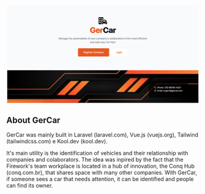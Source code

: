 <p align="center"><img src="gercar.png" width="500"></p>

## About GerCar

GerCar was mainly built in Laravel (laravel.com), Vue.js (vuejs.org), Tailwind (tailwindcss.com) e Kool.dev (kool.dev).

It's main utility is the identification of vehicles and their relationship with companies and colaborators. The idea was inpired by the fact that the Firework's team workplace is located in a hub of innovation, the Conq Hub (conq.com.br), that shares space with many other companies. With GerCar, if someone sees a car that needs attention, it can be identified and people can find its owner.